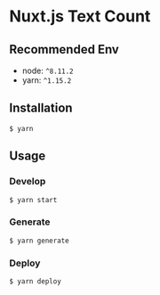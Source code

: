 # Nuxt.js Text Count
## Recommended Env
- node: `^8.11.2`
- yarn: `^1.15.2`

## Installation
```
$ yarn
```

## Usage
### Develop
```
$ yarn start
```

### Generate
```
$ yarn generate
```

### Deploy
```
$ yarn deploy
```
